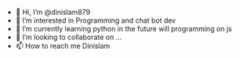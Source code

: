 - 👋 Hi, I’m @dinislam879
- 👀 I’m interested in Programming and chat bot dev
- 🌱 I’m currently learning python in the future will programming on js
- 💞️ I’m looking to collaborate on ...
- 📫 How to reach me Dinislam

<!---
dinislam879/dinislam879 is a ✨ special ✨ repository because its `README.md` (this file) appears on your GitHub profile.
You can click the Preview link to take a look at your changes.
--->

